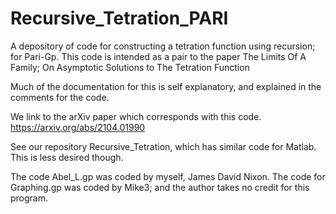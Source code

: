 # Recursive_Tetration_PARI
A depository of code for constructing a tetration function using recursion; for Pari-Gp.
This code is intended as a pair to the paper The Limits Of A Family; On Asymptotic Solutions to The Tetration Function

Much of the documentation for this is self explanatory, and explained in the comments for the code.

We link to the arXiv paper which corresponds with this code. https://arxiv.org/abs/2104.01990

See our repository Recursive_Tetration, which has similar code for Matlab. This is less desired though.

The code Abel_L.gp was coded by myself, James David Nixon.
The code for Graphing.gp was coded by Mike3; and the author takes no credit for this program.
